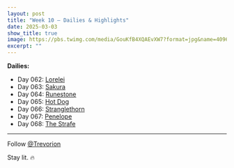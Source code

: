 ```yaml
---
layout: post
title: "Week 10 – Dailies & Highlights"
date: 2025-03-03
show_title: true
image: https://pbs.twimg.com/media/GouKfB4XQAEvXW7?format=jpg&name=4096x4096
excerpt: ""
---
```



**Dailies:**
- Day 062: [Lorelei](https://x.com/Trevorion/status/1896514636088058223)
- Day 063: [Sakura](https://x.com/Trevorion/status/1896850400495767636)
- Day 064: [Runestone](https://x.com/Trevorion/status/1897136726017233274)
- Day 065: [Hot Dog](https://x.com/Trevorion/status/1897629485588996160)
- Day 066: [Stranglethorn](https://x.com/Trevorion/status/1897922117431112066)
- Day 067: [Penelope](https://x.com/Trevorion/status/1898254875437228434)
- Day 068: [The Strafe](https://x.com/Trevorion/status/1898597965679165901)

---
Follow [@Trevorion](https://x.com/Trevorion)

Stay lit. 🔥
